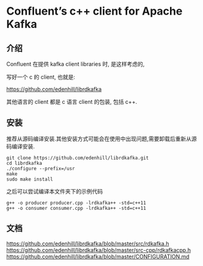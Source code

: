 # Confluent’s c++ client for Apache Kafka

## 介绍

Confluent 在提供 kafka client libraries 时, 是这样考虑的, 

写好一个 c 的 client, 也就是:

https://github.com/edenhill/librdkafka

其他语言的 client 都是 c 语言 client 的包装, 包括 c++.

## 安装

推荐从源码编译安装.其他安装方式可能会在使用中出现问题,需要卸载后重新从源码编译安装.

```
git clone https://github.com/edenhill/librdkafka.git
cd librdkafka
./configure --prefix=/usr
make
sudo make install
```

之后可以尝试编译本文件夹下的示例代码

```
g++ -o producer producer.cpp -lrdkafka++ -std=c++11
g++ -o consumer consumer.cpp -lrdkafka++ -std=c++11
```

## 文档

https://github.com/edenhill/librdkafka/blob/master/src/rdkafka.h
https://github.com/edenhill/librdkafka/blob/master/src-cpp/rdkafkacpp.h
https://github.com/edenhill/librdkafka/blob/master/CONFIGURATION.md